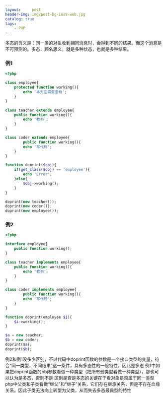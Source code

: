 ```yaml
---
layout:     post
header-img: img/post-bg-ios9-web.jpg
catalog: true
tags:
    - PHP
---
```

多态的含义是：同一类的对象收到相同消息时，会得到不同的结果。而这个消息是不可预测的。多态，顾名思义，就是多种状态，也就是多种结果。

### 例1
```php
<?php 

class employee{
	protected function working(){
		echo '本方法需要重载';
	}
}

class teacher extends employee{
	public function working(){
		echo '教书';
	}
}

class coder extends employee{
		public function working(){
		echo '写代码';
	}
}

function doprint($obj){
	if(get_class($obj) == 'employee'){
		echo 'Error';
	}else{
		$obj->working();
	}
}

doprint(new teacher());
doprint(new coder());
doprint(new employee());
```

### 例2
```php
<?php 

interface employee{
	public function working();
}

class teacher implements employee{
	public function working(){
		echo '教书';
	}
}

class coder implements employee{
		public function working(){
		echo '写代码';
	}
}

function doprint(employee $i){
	$i->working();
}

$a = new teacher;
$b = new coder;
doprint($a);
doprint($b);
```

例2和例1没多少区别，不过代码中doprint函数的参数是一个接口类型的变量，符合“同一类型，不同结果”这一条件，具有多态性的一般特性，因此是多态
例1中如果把doprint函数的obj参数看做一种类型（把所有弱类型看做一种类型），那也可以认为是多态，否则不是
区别是否是多态的关键在于看对象是否属于同一类型
php中父类和子类看做“继父”和“继子”关系，它们存在继承关系，但是不存在血缘关系。因此子类无法向上转型为父类，从而失去多态最典型的特性
